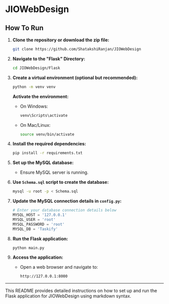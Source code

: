 # JIOWebDesign

## How To Run

1. **Clone the repository or download the zip file:**
    ```sh
    git clone https://github.com/ShatakshiRanjan/JIOWebDesign
    ```

2. **Navigate to the "Flask" Directory:**
    ```sh
    cd JIOWebDesign/Flask
    ```

3. **Create a virtual environment (optional but recommended):**
    ```sh
    python -m venv venv
    ```

   **Activate the environment:**
   - On Windows:
     ```sh
     venv\Scripts\activate
     ```
   - On Mac/Linux:
     ```sh
     source venv/bin/activate
     ```

4. **Install the required dependencies:**
    ```sh
    pip install -r requirements.txt
    ```

5. **Set up the MySQL database:**
    - Ensure MySQL server is running.

6. **Use `Schema.sql` script to create the database:**
    ```sh
    mysql -u root -p < Schema.sql
    ```

7. **Update the MySQL connection details in `config.py`:**
    ```python
    # Enter your database connection details below
    MYSQL_HOST = '127.0.0.1'
    MYSQL_USER = 'root'
    MYSQL_PASSWORD = 'root'
    MYSQL_DB = 'Taskify'
    ```

8. **Run the Flask application:**
    ```sh
    python main.py
    ```

9. **Access the application:**
    - Open a web browser and navigate to:
      ```sh
      http://127.0.0.1:8000
      ```

---

This README provides detailed instructions on how to set up and run the Flask application for JIOWebDesign using markdown syntax.
